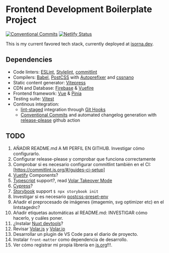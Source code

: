 # Frontend Development Boilerplate Project

[![Conventional Commits](https://img.shields.io/badge/Conventional%20Commits-1.0.0-%23FE5196?logo=conventionalcommits&logoColor=white)](https://conventionalcommits.org)
[![Netlify Status](https://api.netlify.com/api/v1/badges/13542bbf-46ea-4ad0-b547-7ceb1328ed42/deploy-status)](https://app.netlify.com/sites/isorna/deploys)

This is my current favored tech stack, currently deployed at [isorna.dev](https://isorna.dev).

## Dependencies

* Code linters: [ESLint], [Stylelint], [commitlint]
* Compilers: [Babel], [PostCSS] with [Autoprefixer] and [cssnano]
* Static content generator: [Vitepress]
* CDN and Database: [Firebase] & [Vuefire]
* Frontend framework: [Vue] & [Pinia]
* Testing suite: [Vitest]
* Continous integration:
  * [lint-staged] integration through [Git Hooks]
  * [Conventional Commits] and automated changelog generation with [release-please] github action

## TODO

1. AÑADIR README.md A MI PERFIL EN GITHUB. Investigar cómo configurarlo.
2. Configurar release-please y comprobar que funciona correctamente
3. Comprobar si es necesario configurar commitlint también en el CI: [https://commitlint.js.org/#/guides-ci-setup]
4. [Vuetify] Components?
5. [Typescript] support?, read [Volar Takeover Mode](https://vuejs.org/guide/typescript/overview.html#volar-takeover-mode)
6. [Cypress]?
7. [Storybook] support ```$ npx storybook init```
8. Investigar si es necesario [postcss-preset-env](https://github.com/csstools/postcss-plugins/tree/main/plugin-packs/postcss-preset-env)
9. Añadir el preprocesado de imágenes (imagemin, svg optimizer etc) en el lintstagedrc?
10. Añadir etiquetas automáticas al README.md: INVESTIGAR cómo hacerlo, y cuáles poner.
11. ¿Instalar [Nuxt devtools](https://github.com/nuxt/devtools?s=03)?
12. Revisar [Volar.js](https://blog.vuejs.org/posts/volar-a-new-beginning.html?s=03) y [Volar.io](https://volarjs.github.io/)
13. Desarrollar un plugin de VS Code para el diario de proyecto.
14. Instalar ```front-matter``` como dependencia de desarrollo.
15. Ver cómo registrar mi propia librería en [js.org](https://js.org/)!!!.

[Git Hooks]: https://git-scm.com/docs/githooks
[lint-staged]: https://www.npmjs.com/package/lint-staged
[ESLint]: https://eslint.org/
[Stylelint]: https://stylelint.io/
[PostCSS]: https://github.com/postcss/postcss#usage
[Autoprefixer]: https://github.com/postcss/autoprefixer
[cssnano]: https://cssnano.co/
[Babel]: https://babeljs.io/
[Typescript]: https://www.typescriptlang.org/
[commitlint]: https://commitlint.js.org/
[Vitepress]: https://vitepress.vuejs.org/
[Vuefire]: https://v3.vuefire.vuejs.org/
[Vitest]: https://vitest.dev/
[Vue]: https://vuejs.org/
[Pinia]: https://pinia.vuejs.org/getting-started.html
[Vuetify]: https://vuetifyjs.com/en/
[Storybook]: https://storybook.js.org/
[Conventional Commits]: https://www.conventionalcommits.org/en/v1.0.0/
[release-please]: https://github.com/googleapis/release-please
[Firebase]: https://firebase.google.com/
[Cypress]: https://github.com/cypress-io/cypress
